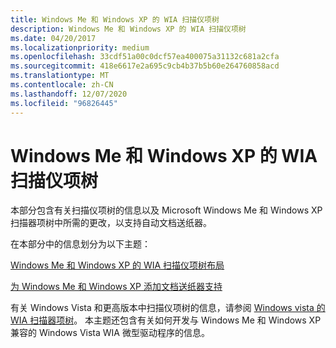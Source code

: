 ```yaml
---
title: Windows Me 和 Windows XP 的 WIA 扫描仪项树
description: Windows Me 和 Windows XP 的 WIA 扫描仪项树
ms.date: 04/20/2017
ms.localizationpriority: medium
ms.openlocfilehash: 33cdf51a00c0dcf57ea400075a31132c681a2cfa
ms.sourcegitcommit: 418e6617e2a695c9cb4b37b5b60e264760858acd
ms.translationtype: MT
ms.contentlocale: zh-CN
ms.lasthandoff: 12/07/2020
ms.locfileid: "96826445"
---
```

# <a name="wia-scanner-item-tree-for-windows-me-and-windows-xp"></a>Windows Me 和 Windows XP 的 WIA 扫描仪项树





本部分包含有关扫描仪项树的信息以及 Microsoft Windows Me 和 Windows XP 扫描器项树中所需的更改，以支持自动文档送纸器。

在本部分中的信息划分为以下主题：

[Windows Me 和 Windows XP 的 WIA 扫描仪项树布局](wia-scanner-item-tree-layout-for-windows-me-and-windows-xp.md)

[为 Windows Me 和 Windows XP 添加文档送纸器支持](adding-document-feeder-support-for-windows-me-and-windows-xp.md)

有关 Windows Vista 和更高版本中扫描仪项树的信息，请参阅 [Windows vista 的 WIA 扫描器项树](wia-scanner-item-tree-for-windows-vista.md)。 本主题还包含有关如何开发与 Windows Me 和 Windows XP 兼容的 Windows Vista WIA 微型驱动程序的信息。

 

 




